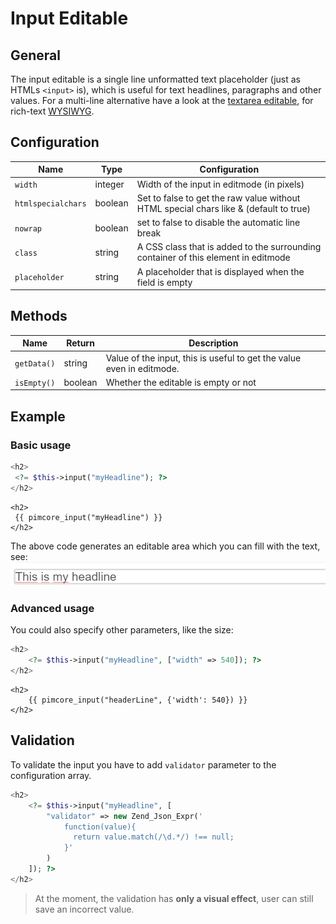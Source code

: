 # Input Editable

## General

The input editable is a single line unformatted text placeholder (just as HTMLs `<input>` is), which is useful for text headlines, paragraphs and other values. 
For a multi-line alternative have a look at the [textarea editable](./36_Textarea.md), for rich-text [WYSIWYG](./40_WYSIWYG.md). 

## Configuration

| Name               | Type    | Configuration                                                                         |
|--------------------|---------|---------------------------------------------------------------------------------------|
| `width`            | integer | Width of the input in editmode (in pixels)                                            |
| `htmlspecialchars` | boolean | Set to false to get the raw value without HTML special chars like & (default to true) |
| `nowrap`           | boolean | set to false to disable the automatic line break                                      |
| `class`            | string  | A CSS class that is added to the surrounding container of this element in editmode    |
| `placeholder`      | string  | A placeholder that is displayed when the field is empty                               |

## Methods

| Name        | Return   | Description                                                           |
|-------------|----------|-----------------------------------------------------------------------|
| `getData()` | string   | Value of the input, this is useful to get the value even in editmode. |
| `isEmpty()` | boolean  | Whether the editable is empty or not                                  |

## Example 

### Basic usage 

<div class="code-section">

```php
<h2>
 <?= $this->input("myHeadline"); ?>
</h2>
```

```twig
<h2>
 {{ pimcore_input("myHeadline") }}
</h2>
```
</div>

The above code generates an editable area which you can fill with the text, see:
![Inpute preview in the backend](../../img/input_backend_preview.png)

### Advanced usage

You could also specify other parameters, like the size:

<div class="code-section">

```php
<h2>
    <?= $this->input("myHeadline", ["width" => 540]); ?>
</h2>
```

```twig
<h2>
    {{ pimcore_input("headerLine", {'width': 540}) }}
</h2>
```
</div>

## Validation
To validate the input you have to add `validator` parameter to the configuration array. 

```php
<h2>
    <?= $this->input("myHeadline", [
        "validator" => new Zend_Json_Expr('
            function(value){
              return value.match(/\d.*/) !== null;
            }'
        )
    ]); ?>
</h2>
```

> At the moment, the validation has **only a visual effect**, user can still save an incorrect value. 
